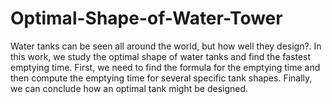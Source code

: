 # Optimal-Shape-of-Water-Tower
Water tanks can be seen all around the world, but how well they design?. In this work, we study the optimal shape of water tanks and find the fastest emptying time. First, we need to find the formula for the emptying time and then compute the emptying time for several specific tank shapes. Finally, we can conclude how an optimal tank might be designed.
